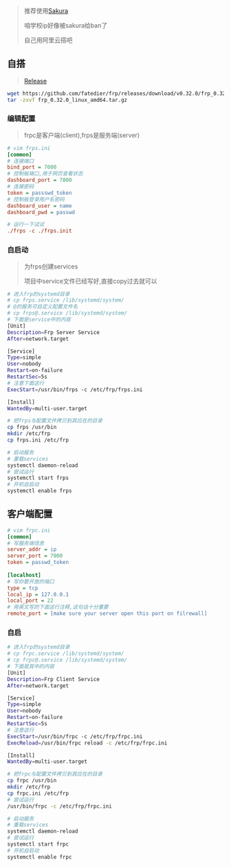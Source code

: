<!-- 
title: 内网穿透
sort: 
--> 

> 推荐使用[Sakura](https://www.natfrp.com/)
>
> 咱学校ip好像被sakura给ban了
>
> 自己用阿里云搭吧

## 自搭

> [Release](https://github.com/fatedier/frp/releases)

```bash
wget https://github.com/fatedier/frp/releases/download/v0.32.0/frp_0.32.0_linux_amd64.tar.gz
tar -zxvf frp_0.32.0_linux_amd64.tar.gz
```

### 编辑配置

> frpc是客户端(client),frps是服务端(server)
>

```ini
# vim frps.ini
[common]
# 连接端口
bind_port = 7000
# 控制板端口,用于网页查看状态
dashboard_port = 7800
# 连接密码
token = passswd_token
# 控制板登录用户名密码
dashboard_user = name
dashboard_pwd = passwd

# 运行一下试试
./frps -c ./frps.init
```

### 自启动

> 为frps创建services
>
> 项目中service文件已经写好,直接copy过去就可以

```bash
# 进入frp的systemd目录
# cp frps.service /lib/systemd/system/
# @的服务可自定义配置文件名
# cp frps@.service /lib/systemd/system/
# 下面是service中的内容
[Unit]
Description=Frp Server Service
After=network.target

[Service]
Type=simple
User=nobody
Restart=on-failure
RestartSec=5s
# 注意下面这行
ExecStart=/usr/bin/frps -c /etc/frp/frps.ini

[Install]
WantedBy=multi-user.target

# 把frps与配置文件拷贝到其应在的目录
cp frps /usr/bin
mkdir /etc/frp       
cp frps.ini /etc/frp

# 启动服务
# 重载services
systemctl daemon-reload 
# 尝试运行
systemctl start frps
# 开机自启动
systemctl enable frps
```

## 客户端配置

```ini
# vim frpc.ini
[common]
# 写服务端信息
server_addr = ip
server_port = 7000
token = passwd_token
 
[localhost]
# 写你要开放的端口
type = tcp
local_ip = 127.0.0.1
local_port = 22
# 用英文写的下面这行注释,这句话十分重要
remote_port = [make sure your server open this port on filrewall]
```

### 自启

```bash
# 进入frp的systemd目录
# cp frpc.service /lib/systemd/system/
# cp frpc@.service /lib/systemd/system/
# 下面是其中的内容
[Unit]
Description=Frp Client Service
After=network.target

[Service]
Type=simple
User=nobody
Restart=on-failure
RestartSec=5s
# 注意这行
ExecStart=/usr/bin/frpc -c /etc/frp/frpc.ini
ExecReload=/usr/bin/frpc reload -c /etc/frp/frpc.ini

[Install]
WantedBy=multi-user.target

# 把frpc与配置文件拷贝到其应在的目录
cp frpc /usr/bin
mkdir /etc/frp
cp frpc.ini /etc/frp
# 尝试运行
/usr/bin/frpc -c /etc/frp/frpc.ini

# 启动服务
# 重载services
systemctl daemon-reload 
# 尝试运行
systemctl start frpc
# 开机自启动
systemctl enable frpc
```

